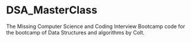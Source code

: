# DSA_MasterClass
The Missing Computer Science and Coding Interview Bootcamp
code for the bootcamp of Data Structures and algorithms by Colt.
